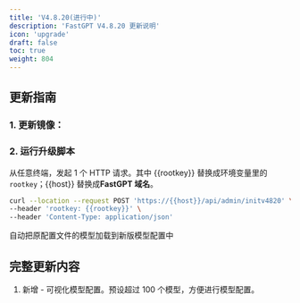 ```yaml
---
title: 'V4.8.20(进行中)'
description: 'FastGPT V4.8.20 更新说明'
icon: 'upgrade'
draft: false
toc: true
weight: 804
---
```


## 更新指南

### 1. 更新镜像：


### 2. 运行升级脚本

从任意终端，发起 1 个 HTTP 请求。其中 {{rootkey}} 替换成环境变量里的 `rootkey`；{{host}} 替换成**FastGPT 域名**。

```bash
curl --location --request POST 'https://{{host}}/api/admin/initv4820' \
--header 'rootkey: {{rootkey}}' \
--header 'Content-Type: application/json'
```

自动把原配置文件的模型加载到新版模型配置中

## 完整更新内容

1. 新增 - 可视化模型配置。预设超过 100 个模型，方便进行模型配置。